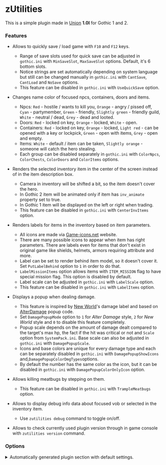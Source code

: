 # zUtilities

This is a simple plugin made in [Union](https://worldofplayers.ru/threads/40376/) **1.0l** for Gothic 1 and 2.

### Features

- Allows to quickly save / load game with `F10` and `F12` keys.

  - Range of save slots used for quick save can be adjusted in `gothic.ini` with `MinSaveSlot`, `MaxSaveSlot` options. Default, it's 6 bottom slots.
  - Notice strings are set automatically depending on system language but still can be changed manually in `gothic.ini` with `CantSave`, `CantLoad` and `NoSave` options.
  - This feature can be disabled in `gothic.ini` with `UseQuickSave` option.

- Changes name color of focused npcs, containers, doors and items.

  - Npcs: `Red` - hostile / wants to kill you, `Orange` - angry / pissed off, `Cyan` - partymember, `Green` - friendly, `Slightly green` - friendly guild, `White` - neutral / dead, `Grey` - dead and looted.
  - Doors: `Red` - locked on key, `Orange` - locked, `White` - open.
  - Containers: `Red` - locked on key, `Orange` - locked, `Light red` - can be opened with a key or lockpick, `Green` - open with items, `Grey` - open and empty.
  - Items: `White` - default / item can be taken, `Slightly orange` - someone will catch the hero stealing.
  - Each group can be disabled separately in `gothic.ini` with `ColorNpcs`, `ColorChests`, `ColorDoors` and `ColorItems` options.

- Renders the selected inventory item in the center of the screen instead of in the item description box.

  - Camera in inventory will be shifted a bit, so the item doesn't cover the hero.
  - In Gothic 2 item will be animated only if item has `inv_animate` property set to true.
  - In Gothic 1 item will be displayed on the left or right when trading.
  - This feature can be disabled in `gothic.ini` with `CenterInvItems` option.

- Renders labels for items in the inventory based on item parameters.

  - All icons are made via [Game-icons.net](https://game-icons.net/) website.
  - There are many possible icons to appear when item has right parameters. There are labels even for items that don't exist in original game like shields, helmets, armors requiring attribute and more.
  - Label can be set to render behind item model, so it doesn't cover it. Set `PutLabelBehind` option to `1` in order to do that.
  - `LabelMissionItems` option allows items with `ITEM_MISSION` flag to have special mission flag. This option is disabled by default.
  - Label scale can be adjusted in `gothic.ini` with `LabelScale` option.
  - This feature can be disabled in `gothic.ini` with `LabelItems` option.

- Displays a popup when dealing damage.

  - This feature is inspired by [New World](https://www.newworld.com/)'s damage label and based on [AlterDamage](https://github.com/UnresolvedExternal/Union_AlterDamage) popup code.
  - Set `DamagePopupMode` option to `1` for _Alter Damage_ style, `2` for _New World_ style and `0` to disable this feature completely.
  - Popup scale depends on the amount of damage dealt compared to the target's max hp, the fact if the hit was critical or not and `Scale` option from `SystemPack.ini`. Base scale can also be adjusted in `gothic.ini` with `DamagePopupScale`.
  - Icons and base colors are unique for every damage type and each can be separately disabled in `gothic.ini` with `DamagePopupShowIcons` and,`DamagePopupColorDmgTypes`options.
  - By default the number has the same color as the icon, but it can be disabled in `gothic.ini` with `DamagePopupColorOnlyIcon` option.

- Allows killing meatbugs by stepping on them.

  - This feature can be disabled in `gothic.ini` with `TrampleMeatbugs` option.

- Allows to display debug info data about focused vob or selected in the inventory item.

  - Use `zutilities debug` command to toggle on/off.

- Allows to check currently used plugin version through in game console with `zutilities version` command.

### Options

<details>
  <summary>Automatically generated plugin section with default settings.</summary>

```ini
[ZUTILITIES]
TrampleMeatbugs=1
; ... enables (1) or disables (0) a way of killing meatbugs by stepping on them

CenterInvItems=1
; ... enables (1) or disables (0) inventory item rendering in the center of the screen instead of the item description box

UseQuickSave=1
; ... enables (1) or disables (0) QuickSaving with [F10] and QuickLoading with [F12]

MinSaveSlot=15
; ... defines min range of used save slots

MaxSaveSlot=20
; ... defines max range of used save slots

CantSave=The game cannot be saved now!
; ... text appearing when game cannot be saved

CantLoad=The game cannot be loaded now!
; ... text appearing when game cannot be loaded

NoSave=Such a save does not exist!
; ... text appearing when something went wrong and incorrect save slot tried to be loaded

SaveName=QuickSave
; ... name used for quicksaves

ColorNpcs=1
; ... enables (1) or disables (0) coloring of focused Npcs

ColorChests=1
; ... enables (1) or disables (0) coloring of focused Chests

ColorDoors=1
; ... enables (1) or disables (0) coloring of focused Doors

ColorItems=1
; ... enables (1) or disables (0) coloring of focused Items

LabelItems=1
; ... enables (1) or disables (0) inventory item labeling

LabelScale=1.25
; ... defines scale of the label

LabelMissionItems=0
; ... enables (1) or disables (0) labeling of item missions, this will overwrite previous label on any item with ITEM_MISSION flag

PutLabelBehind=0
; ... specifies if the label should be rendered behind the item

DamagePopupMode=1
; ... specifies DamagePopup mode, (0) - Disabled, (1) - 'Alter Damage', (2) - 'New World'

DamagePopupScale=1.10000002
; ... defines base scale of the popup

DamagePopupShowIcons=1
; ... enables (1) or disables (0) icons for the popup

DamagePopupColorDmgTypes=1
; ... enables (1) or disables (0) popup coloring by the damage type

DamagePopupColorOnlyIcon=0
; ... enables (1) or disables (0) coloring only the popup icon
```

</details>
